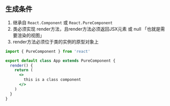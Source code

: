 ## 生成条件

1. 继承自 `React.Component` 或 `React.PureComponent`
2. 类必须实现 render方法，且render方法必须返回JSX元素 或 null 「也就是需要渲染的视图」
3. render方法必须位于类的实例的原型对象上

```jsx
import { PureComponent } from 'react'

export default class App extends PureComponent {
  render() {
    return (
      <>
        this is a class component
      </>
    )
  }
}
```

